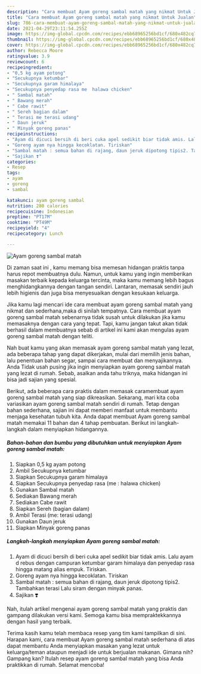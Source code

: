```yaml
---
description: "Cara membuat Ayam goreng sambal matah yang nikmat Untuk Jualan"
title: "Cara membuat Ayam goreng sambal matah yang nikmat Untuk Jualan"
slug: 786-cara-membuat-ayam-goreng-sambal-matah-yang-nikmat-untuk-jualan
date: 2021-04-29T23:11:54.255Z
image: https://img-global.cpcdn.com/recipes/ebb68965256bd1cf/680x482cq70/ayam-goreng-sambal-matah-foto-resep-utama.jpg
thumbnail: https://img-global.cpcdn.com/recipes/ebb68965256bd1cf/680x482cq70/ayam-goreng-sambal-matah-foto-resep-utama.jpg
cover: https://img-global.cpcdn.com/recipes/ebb68965256bd1cf/680x482cq70/ayam-goreng-sambal-matah-foto-resep-utama.jpg
author: Rebecca Moore
ratingvalue: 3.9
reviewcount: 6
recipeingredient:
- "0,5 kg ayam potong"
- "Secukupnya ketumbar"
- "Secukupnya garam himalaya"
- "Secukupnya penyedap rasa me  halawa chicken"
- " Sambal matah"
- " Bawang merah"
- " Cabe rawit"
- " Sereh bagian dalam"
- " Terasi me terasi udang"
- " Daun jeruk"
- " Minyak goreng panas"
recipeinstructions:
- "Ayam di dicuci bersih di beri cuka apel sedikit biar tidak amis. Lalu ayam d rebus dengan campuran ketumbar garam himalaya dan penyedap rasa hingga matang alias empuk. Tiriskan."
- "Goreng ayam nya hingga kecoklatan. Tiriskan"
- "Sambal matah : semua bahan di rajang, daun jeruk dipotong tipis2. Tambahkan terasi Lalu siram dengan minyak panas."
- "Sajikan ❣️"
categories:
- Resep
tags:
- ayam
- goreng
- sambal

katakunci: ayam goreng sambal 
nutrition: 280 calories
recipecuisine: Indonesian
preptime: "PT17M"
cooktime: "PT49M"
recipeyield: "4"
recipecategory: Lunch

---
```



![Ayam goreng sambal matah](https://img-global.cpcdn.com/recipes/ebb68965256bd1cf/680x482cq70/ayam-goreng-sambal-matah-foto-resep-utama.jpg)

Di zaman  saat ini , kamu memang bisa memesan hidangan praktis tanpa harus repot membuatnya dulu. Namun, untuk kamu yang ingin memberikan masakan terbaik kepada keluarga tercinta, maka kamu memang lebih bagus menghidangkannya dengan tangan sendiri. Lantaran, memasak sendiri jauh lebih higienis dan juga bisa menyesuaikan dengan kesukaan keluarga.

Jika kamu lagi mencari ide cara membuat ayam goreng sambal matah yang nikmat dan sederhana,maka di sinilah tempatnya. Cara membuat ayam goreng sambal matah  sebenarnya tidak susah untuk dilakukan jika kamu memasaknya dengan cara yang tepat. Tapi, kamu jangan takut akan tidak berhasil dalam membuatnya 
sebab di artikel ini kami akan mengulas ayam goreng sambal matah dengan teliti.  



Nah buat kamu yang akan memasak ayam goreng sambal matah yang lezat, ada beberapa tahap yang dapat dikerjakan, mulai dari memilih jenis bahan, lalu penentuan bahan segar, sampai cara membuat dan menyajikannya. Anda Tidak usah pusing jika ingin menyiapkan ayam goreng sambal matah yang lezat di rumah. Sebab, asalkan anda  tahu triknya, maka hidangan ini bisa jadi sajian yang spesial.

Berikut, ada beberapa cara praktis  dalam memasak caramembuat ayam goreng sambal matah yang siap dikreasikan. Sekarang, mari kita coba variasikan ayam goreng sambal matah sendiri di rumah. Tetap dengan bahan sederhana, sajian ini dapat memberi manfaat untuk membantu menjaga kesehatan tubuh kita. Anda dapat membuat Ayam goreng sambal matah memakai 11 bahan dan 4 tahap pembuatan. Berikut ini langkah-langkah dalam menyiapkan hidangannya.

<!--inarticleads1-->

##### Bahan-bahan dan bumbu yang dibutuhkan untuk menyiapkan Ayam goreng sambal matah:

1. Siapkan 0,5 kg ayam potong
1. Ambil Secukupnya ketumbar
1. Siapkan Secukupnya garam himalaya
1. Siapkan Secukupnya penyedap rasa (me : halawa chicken)
1. Gunakan  Sambal matah
1. Sediakan  Bawang merah
1. Sediakan  Cabe rawit
1. Siapkan  Sereh (bagian dalam)
1. Ambil  Terasi (me: terasi udang)
1. Gunakan  Daun jeruk
1. Siapkan  Minyak goreng panas




<!--inarticleads2-->

##### Langkah-langkah menyiapkan Ayam goreng sambal matah:

1. Ayam di dicuci bersih di beri cuka apel sedikit biar tidak amis. Lalu ayam d rebus dengan campuran ketumbar garam himalaya dan penyedap rasa hingga matang alias empuk. Tiriskan.
1. Goreng ayam nya hingga kecoklatan. Tiriskan
1. Sambal matah : semua bahan di rajang, daun jeruk dipotong tipis2. Tambahkan terasi Lalu siram dengan minyak panas.
1. Sajikan ❣️




Nah, itulah artikel mengenai  ayam goreng sambal matah  yang praktis dan gampang dilakukan versi kami. Semoga kamu bisa mempraktekkannya dengan hasil yang terbaik. 

Terima kasih kamu telah membaca resep yang tim kami tampilkan di sini. Harapan kami, cara membuat  Ayam goreng sambal matah sederhana di atas dapat membantu Anda menyiapkan masakan yang lezat untuk keluarga/teman ataupun menjadi ide untuk berjualan makanan. Gimana nih? Gampang kan? Itulah resep ayam goreng sambal matah yang bisa Anda praktikkan di rumah. Selamat mencoba!

